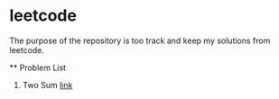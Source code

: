 # leetcode

The purpose of the repository is too track and keep my solutions from leetcode.

** Problem List

1. Two Sum [link](cpp/p0001.cpp)